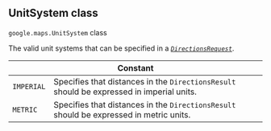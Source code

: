 <h2 id="UnitSystem"> UnitSystem class </h2><p>
<code><span itemprop="path">google.maps</span>.<span itemprop="name">UnitSystem</span></code>
class
</p><p>The valid unit systems that can be specified in a <i><code><a href="https://github.com/amenadiel/google-maps-documentation/blob/master/docs/DirectionsRequest.md">DirectionsRequest</a></code></i>.</p><div class="devsite-table-wrapper"><table class="constants responsive" summary="class UnitSystem - Constants">
<thead>
<tr><th colspan="2">Constant</th>
</tr></thead>
<tbody>
<tr>
<td><code><span>IMPERIAL</span></code></td>
<td>Specifies that distances in the <code><span>DirectionsResult</span></code> should be expressed in imperial units.</td>
</tr>
<tr>
<td><code><span>METRIC</span></code></td>
<td>Specifies that distances in the <code><span>DirectionsResult</span></code> should be expressed in metric units.</td>
</tr>
</tbody>
</table></div>